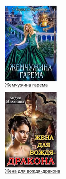 ![](Жемчужина%20гарема.jpg)  
[Жемчужина гарема](Жемчужина%20гарема.md)

![](Жена%20для%20вождя-дракона.jpg)  
[Жена для вождя-дракона](Жена%20для%20вождя-дракона.md)
